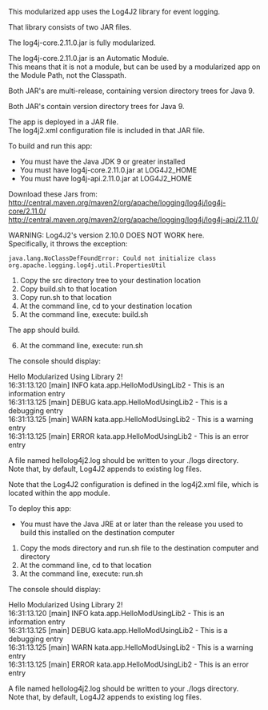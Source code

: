 This modularized app uses the Log4J2 library for event logging.

That library consists of two JAR files.  
 
 The log4j-core.2.11.0.jar is fully modularized.
 
 The log4j-core.2.11.0.jar is an Automatic Module.  
 This means that it is not a module, but can be used by a modularized app on the Module Path, not the Classpath.
 
 Both JAR's are multi-release, containing version directory trees for Java 9.
 
 Both JAR's contain version directory trees for Java 9.


The app is deployed in a JAR file.  
The log4j2.xml configuration file is included in that JAR file.

To build and run this app:

- You must have the Java JDK 9 or greater installed
- You must have log4j-core.2.11.0.jar at LOG4J2_HOME
- You must have log4j-api.2.11.0.jar at LOG4J2_HOME

Download these Jars from:  
http://central.maven.org/maven2/org/apache/logging/log4j/log4j-core/2.11.0/  
http://central.maven.org/maven2/org/apache/logging/log4j/log4j-api/2.11.0/  

WARNING: Log4J2's version 2.10.0 DOES NOT WORK here.  
Specifically, it throws the exception:
```
java.lang.NoClassDefFoundError: Could not initialize class org.apache.logging.log4j.util.PropertiesUtil
```
1. Copy the src directory tree to your destination location
2. Copy build.sh to that location
3. Copy run.sh to that location
4. At the command line, cd to your destination location
5. At the command line, execute: build.sh

The app should build.

6. At the command line, execute: run.sh

The console should display:

Hello Modularized Using Library 2!   
16:31:13.120 [main] INFO  kata.app.HelloModUsingLib2 - This is an information entry  
16:31:13.125 [main] DEBUG kata.app.HelloModUsingLib2 - This is a debugging entry  
16:31:13.125 [main] WARN  kata.app.HelloModUsingLib2 - This is a warning entry  
16:31:13.125 [main] ERROR kata.app.HelloModUsingLib2 - This is an error entry  

A file named hellolog4j2.log should be written to your ./logs directory.  
Note that, by default, Log4J2 appends to existing log files.

Note that the Log4J2 configuration is defined in the log4j2.xml file,
which is located within the app module.

To deploy this app:

- You must have the Java JRE at or later than the release you used to build this installed on the destination computer

1. Copy the mods directory and run.sh file to the destination computer and directory
2. At the command line, cd to that location
2. At the command line, execute: run.sh

The console should display:

Hello Modularized Using Library 2!  
16:31:13.120 [main] INFO  kata.app.HelloModUsingLib2 - This is an information entry  
16:31:13.125 [main] DEBUG kata.app.HelloModUsingLib2 - This is a debugging entry  
16:31:13.125 [main] WARN  kata.app.HelloModUsingLib2 - This is a warning entry  
16:31:13.125 [main] ERROR kata.app.HelloModUsingLib2 - This is an error entry  

A file named hellolog4j2.log should be written to your ./logs directory.  
Note that, by default, Log4J2 appends to existing log files.
